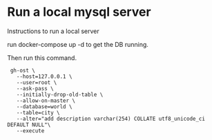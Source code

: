 # Run a local mysql server

Instructions to run a local server

run docker-compose up -d to get the DB running.

Then run this command.

```shell
 gh-ost \
   --host=127.0.0.1 \
   --user=root \
   --ask-pass \
   --initially-drop-old-table \
   --allow-on-master \
   --database=world \
   --table=city \
   --alter="add description varchar(254) COLLATE utf8_unicode_ci DEFAULT NULL"\
   --execute
```

